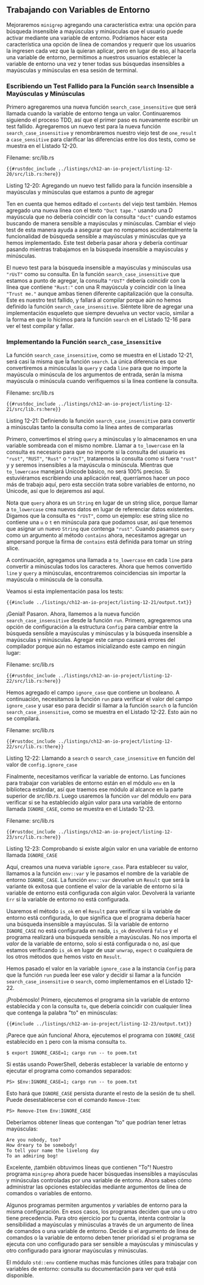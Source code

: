 ## Trabajando con Variables de Entorno

Mejoraremos `minigrep` agregando una característica extra: una opción para
búsqueda insensible a mayúsculas y minúsculas que el usuario puede activar
mediante una variable de entorno. Podríamos hacer esta característica una opción
de línea de comandos y requerir que los usuarios la ingresen cada vez que la
quieran aplicar, pero en lugar de eso, al hacerla una variable de entorno,
permitimos a nuestros usuarios establecer la variable de entorno una vez y
tener todas sus búsquedas insensibles a mayúsculas y minúsculas en esa sesión de
terminal.

### Escribiendo un Test Fallido para la Función `search` Insensible a Mayúsculas y Minúsculas

Primero agregaremos una nueva función `search_case_insensitive` que será
llamada cuando la variable de entorno tenga un valor. Continuaremos siguiendo el
proceso TDD, así que el primer paso es nuevamente escribir un test fallido.
Agregaremos un nuevo test para la nueva función `search_case_insensitive` y
renombraremos nuestro viejo test de `one_result` a `case_sensitive` para
clarificar las diferencias entre los dos tests, como se muestra en el Listado
12-20.

<span class="filename">Filename: src/lib.rs</span>

```rust,ignore,does_not_compile
{{#rustdoc_include ../listings/ch12-an-io-project/listing-12-20/src/lib.rs:here}}
```

<span class="caption">Listing 12-20: Agregando un nuevo test fallido para la
función insensible a mayúsculas y minúsculas que estamos a punto de 
agregar</span>

Ten en cuenta que hemos editado el `contents` del viejo test también. Hemos
agregado una nueva línea con el texto `"Duct tape."` usando una D mayúscula que
no debería coincidir con la consulta `"duct"` cuando estamos buscando de manera
sensible a mayúsculas y minúsculas. Cambiar el viejo test de esta manera ayuda
a asegurar que no rompamos accidentalmente la funcionalidad de búsqueda
sensible a mayúsculas y minúsculas que ya hemos implementado. Este test debería
pasar ahora y debería continuar pasando mientras trabajamos en la búsqueda
insensible a mayúsculas y minúsculas.

El nuevo test para la búsqueda insensible a mayúsculas y minúsculas usa `"rUsT"`
como su consulta. En la función `search_case_insensitive` que estamos a punto
de agregar, la consulta `"rUsT"` debería coincidir con la línea que contiene
`"Rust:"` con una R mayúscula y coincidir con la línea `"Trust me."` aunque
ambas tienen diferente capitalización que la consulta. Este es nuestro test
fallido, y fallará al compilar porque aún no hemos definido la función
`search_case_insensitive`. Siéntete libre de agregar una implementación
esqueleto que siempre devuelva un vector vacío, similar a la forma en que lo
hicimos para la función `search` en el Listado 12-16 para ver el test compilar
y fallar.

### Implementando la Función `search_case_insensitive`

La función `search_case_insensitive`, como se muestra en el Listado 12-21,
será casi la misma que la función `search`. La única diferencia es que
convertiremos a minúsculas la `query` y cada `line` para que no importe la
mayúscula o minúscula de los argumentos de entrada, serán la misma mayúscula o
minúscula cuando verifiquemos si la línea contiene la consulta.

<span class="filename">Filename: src/lib.rs</span>

```rust,noplayground
{{#rustdoc_include ../listings/ch12-an-io-project/listing-12-21/src/lib.rs:here}}
```

<span class="caption">Listing 12-21: Definiendo la función 
`search_case_insensitive` para convertir a minúsculas tanto la consulta como la
línea antes de compararlas</span>

Primero, convertimos el string `query` a minúsculas y lo almacenamos en una
variable sombreada con el mismo nombre. Llamar a `to_lowercase` en la consulta
es necesario para que no importe si la consulta del usuario es `"rust"`,
`"RUST"`, `"Rust"` o `"rUsT"`, trataremos la consulta como si fuera `"rust"` y
y seremos insensibles a la mayúscula o minúscula. Mientras que `to_lowercase`
manejará Unicode básico, no será 100% preciso. Si estuviéramos escribiendo una
aplicación real, querríamos hacer un poco más de trabajo aquí, pero esta
sección trata sobre variables de entorno, no Unicode, así que lo dejaremos así
aquí.

Nota que `query` ahora es un `String` en lugar de un string slice, porque
llamar a `to_lowercase` crea nuevos datos en lugar de referenciar datos
existentes. Digamos que la consulta es `"rUsT"`, como un ejemplo: ese string 
slice no contiene una `u` o `t` en minúscula para que podamos usar, así que
tenemos que asignar un nuevo `String` que contenga `"rust"`. Cuando pasamos
`query` como un argumento al método `contains` ahora, necesitamos agregar un
ampersand porque la firma de `contains` está definida para tomar un string 
slice.

A continuación, agregamos una llamada a `to_lowercase` en cada `line` para
convertir a minúsculas todos los caracteres. Ahora que hemos convertido `line`
y `query` a minúsculas, encontraremos coincidencias sin importar la mayúscula
o minúscula de la consulta.

Veamos si esta implementación pasa los tests:

```console
{{#include ../listings/ch12-an-io-project/listing-12-21/output.txt}}
```

¡Genial! Pasaron. Ahora, llamemos a la nueva función `search_case_insensitive`
desde la función `run`. Primero, agregaremos una opción de configuración a la
estructura `Config` para cambiar entre la búsqueda sensible a mayúsculas y
minúsculas y la búsqueda insensible a mayúsculas y minúsculas. Agregar este
campo causará errores del compilador porque aún no estamos inicializando este
campo en ningún lugar:

<span class="filename">Filename: src/lib.rs</span>

```rust,ignore,does_not_compile
{{#rustdoc_include ../listings/ch12-an-io-project/listing-12-22/src/lib.rs:here}}
```

Hemos agregado el campo `ignore_case` que contiene un booleano. A continuación,
necesitamos la función `run` para verificar el valor del campo `ignore_case` y
usar eso para decidir si llamar a la función `search` o la función
`search_case_insensitive`, como se muestra en el Listado 12-22. Esto aún no se
compilará.

<span class="filename">Filename: src/lib.rs</span>

```rust,ignore,does_not_compile
{{#rustdoc_include ../listings/ch12-an-io-project/listing-12-22/src/lib.rs:there}}
```

<span class="caption">Listing 12-22: Llamando a `search` o
`search_case_insensitive` en función del valor de `config.ignore_case`</span>

Finalmente, necesitamos verificar la variable de entorno. Las funciones para
trabajar con variables de entorno están en el módulo `env` en la biblioteca
estándar, así que traemos ese módulo al alcance en la parte superior de
*src/lib.rs*. Luego usaremos la función `var` del módulo `env` para verificar
si se ha establecido algún valor para una variable de entorno llamada
`IGNORE_CASE`, como se muestra en el Listado 12-23.

<span class="filename">Filename: src/lib.rs</span>

```rust,noplayground
{{#rustdoc_include ../listings/ch12-an-io-project/listing-12-23/src/lib.rs:here}}
```

<span class="caption">Listing 12-23: Comprobando si existe algún valor en una 
variable de entorno llamada `IGNORE_CASE`</span>

Aquí, creamos una nueva variable `ignore_case`. Para establecer su valor,
llamamos a la función `env::var` y le pasamos el nombre de la variable de
entorno `IGNORE_CASE`. La función `env::var` devuelve un `Result` que será la
variante `Ok` exitosa que contiene el valor de la variable de entorno si la
variable de entorno está configurada con algún valor. Devolverá la variante
`Err` si la variable de entorno no está configurada.

Usaremos el método `is_ok` en el `Result` para verificar si la variable de
entorno está configurada, lo que significa que el programa debería hacer una
búsqueda insensible a mayúsculas. Si la variable de entorno `IGNORE_CASE` no
está configurada en nada, `is_ok` devolverá `false` y el programa realizará
una búsqueda sensible a mayúsculas. No nos importa el *valor* de la variable
de entorno, solo si está configurada o no, así que estamos verificando
`is_ok` en lugar de usar `unwrap`, `expect` o cualquiera de los otros métodos
que hemos visto en `Result`.

Hemos pasado el valor en la variable `ignore_case` a la instancia `Config` para
que la función `run` pueda leer ese valor y decidir si llamar a la función
`search_case_insensitive` o `search`, como implementamos en el Listado 12-22.

¡Probémoslo! Primero, ejecutemos el programa sin la variable de entorno
establecida y con la consulta `to`, que debería coincidir con cualquier línea
que contenga la palabra "to" en minúsculas:

```console
{{#include ../listings/ch12-an-io-project/listing-12-23/output.txt}}
```

¡Parece que aún funciona! Ahora, ejecutemos el programa con `IGNORE_CASE`
establecido en `1` pero con la misma consulta `to`.

```console
$ export IGNORE_CASE=1; cargo run -- to poem.txt
```

Si estás usando PowerShell, deberás establecer la variable de entorno y
ejecutar el programa como comandos separados:

```console
PS> $Env:IGNORE_CASE=1; cargo run -- to poem.txt
```
Esto hará que `IGNORE_CASE` persista durante el resto de la sesión de tu
shell. Puede desestablecerse con el comando `Remove-Item`:

```console
PS> Remove-Item Env:IGNORE_CASE
```

Deberíamos obtener líneas que contengan "to" que podrían tener letras
mayúsculas:

<!-- manual-regeneration
cd listings/ch12-an-io-project/listing-12-23
IGNORE_CASE=1 cargo run -- to poem.txt
can't extract because of the environment variable
-->

```console
Are you nobody, too?
How dreary to be somebody!
To tell your name the livelong day
To an admiring bog!
```

Excelente, ¡también obtuvimos líneas que contienen "To"! Nuestro programa
`minigrep` ahora puede hacer búsquedas insensibles a mayúsculas y minúsculas
controladas por una variable de entorno. Ahora sabes cómo administrar las
opciones establecidas mediante argumentos de línea de comandos o variables de
entorno.

Algunos programas permiten argumentos *y* variables de entorno para la misma
configuración. En esos casos, los programas deciden que uno u otro tiene
precedencia. Para otro ejercicio por tu cuenta, intenta controlar la
sensibilidad a mayúsculas y minúsculas a través de un argumento de línea de
comandos o una variable de entorno. Decide si el argumento de línea de comandos
o la variable de entorno deben tener prioridad si el programa se ejecuta con
uno configurado para ser sensible a mayúsculas y minúsculas y otro configurado
para ignorar mayúsculas y minúsculas.

El módulo `std::env` contiene muchas más funciones útiles para trabajar con
variables de entorno: consulta su documentación para ver qué está disponible.
